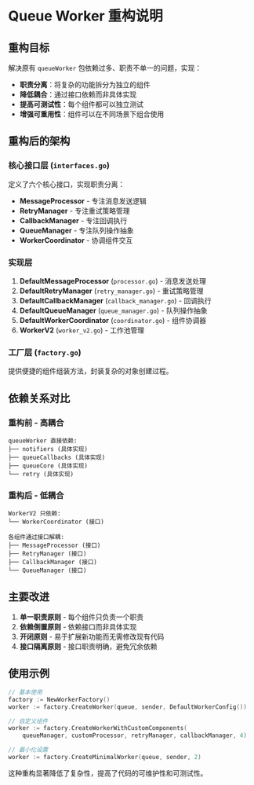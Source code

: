 # Queue Worker 重构说明

## 重构目标

解决原有 `queueWorker` 包依赖过多、职责不单一的问题，实现：
- **职责分离**：将复杂的功能拆分为独立的组件
- **降低耦合**：通过接口依赖而非具体实现
- **提高可测试性**：每个组件都可以独立测试
- **增强可重用性**：组件可以在不同场景下组合使用

## 重构后的架构

### 核心接口层 (`interfaces.go`)

定义了六个核心接口，实现职责分离：

- **MessageProcessor** - 专注消息发送逻辑
- **RetryManager** - 专注重试策略管理
- **CallbackManager** - 专注回调执行
- **QueueManager** - 专注队列操作抽象
- **WorkerCoordinator** - 协调组件交互

### 实现层

1. **DefaultMessageProcessor** (`processor.go`) - 消息发送处理
2. **DefaultRetryManager** (`retry_manager.go`) - 重试策略管理
3. **DefaultCallbackManager** (`callback_manager.go`) - 回调执行
4. **DefaultQueueManager** (`queue_manager.go`) - 队列操作抽象
5. **DefaultWorkerCoordinator** (`coordinator.go`) - 组件协调器
6. **WorkerV2** (`worker_v2.go`) - 工作池管理

### 工厂层 (`factory.go`)

提供便捷的组件组装方法，封装复杂的对象创建过程。

## 依赖关系对比

### 重构前 - 高耦合
```
queueWorker 直接依赖:
├── notifiers (具体实现)
├── queueCallbacks (具体实现)
├── queueCore (具体实现)
└── retry (具体实现)
```

### 重构后 - 低耦合
```
WorkerV2 只依赖:
└── WorkerCoordinator (接口)

各组件通过接口解耦:
├── MessageProcessor (接口)
├── RetryManager (接口)
├── CallbackManager (接口)
└── QueueManager (接口)
```

## 主要改进

1. **单一职责原则** - 每个组件只负责一个职责
2. **依赖倒置原则** - 依赖接口而非具体实现
3. **开闭原则** - 易于扩展新功能而无需修改现有代码
4. **接口隔离原则** - 接口职责明确，避免冗余依赖

## 使用示例

```go
// 基本使用
factory := NewWorkerFactory()
worker := factory.CreateWorker(queue, sender, DefaultWorkerConfig())

// 自定义组件
worker := factory.CreateWorkerWithCustomComponents(
    queueManager, customProcessor, retryManager, callbackManager, 4)

// 最小化设置
worker := factory.CreateMinimalWorker(queue, sender, 2)
```

这种重构显著降低了复杂性，提高了代码的可维护性和可测试性。